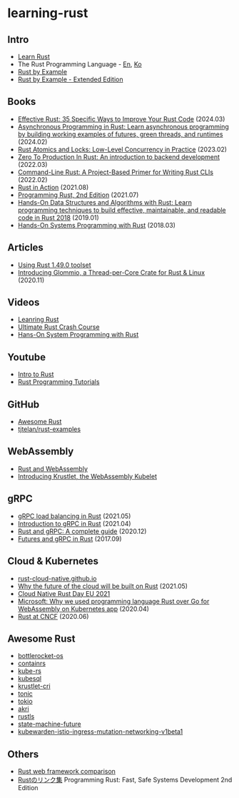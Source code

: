 # learning-rust

## Intro
- [Learn Rust](https://www.rust-lang.org/learn)
- The Rust Programming Language - [En](https://doc.rust-lang.org/book/), [Ko](https://rinthel.github.io/rust-lang-book-ko/)
- [Rust by Example](https://doc.rust-lang.org/rust-by-example/)
- [Rust by Example - Extended Edition](https://rust-by-example-ext.com/index.html)

## Books

- [Effective Rust: 35 Specific Ways to Improve Your Rust Code](https://a.co/d/5cxIPj4) (2024.03)
- [Asynchronous Programming in Rust: Learn asynchronous programming by building working examples of futures, green threads, and runtimes](https://a.co/d/biuB8XL) (2024.02)
- [Rust Atomics and Locks: Low-Level Concurrency in Practice](https://a.co/d/aH8s8rF) (2023.02)
- [Zero To Production In Rust: An introduction to backend development](https://a.co/d/1YRd0Bv) (2022.03)
- [Command-Line Rust: A Project-Based Primer for Writing Rust CLIs](https://a.co/d/06LfKHz) (2022.02)
- [Rust in Action](https://a.co/d/biuB8XL) (2021.08)
- [Programming Rust, 2nd Edition](https://learning.oreilly.com/library/view/programming-rust-2nd/9781492052586/) (2021.07)
- [Hands-On Data Structures and Algorithms with Rust: Learn programming techniques to build effective, maintainable, and readable code in Rust 2018](https://a.co/d/80qe0Hx) (2019.01)
- [Hands-On Systems Programming with Rust](https://learning.oreilly.com/library/view/hands-on-systems-programming/9781098109424/) (2018.03)

## Articles
- [Using Rust 1.49.0 toolset](https://access.redhat.com/documentation/en-us/red_hat_developer_tools/1/html/using_rust_1.49.0_toolset/index)
- [Introducing Glommio, a Thread-per-Core Crate for Rust & Linux](https://www.datadoghq.com/blog/engineering/introducing-glommio/) (2020.11)

## Videos
- [Leanring Rust](https://learning.oreilly.com/videos/learning-rust/9781788477918/)
- [Ultimate Rust Crash Course](https://learning.oreilly.com/videos/ultimate-rust-crash/9781800563902/)
- [Hans-On System Programming with Rust](https://learning.oreilly.com/videos/hands-on-systems-programming/9781838822132/)

## Youtube
- [Intro to Rust](https://www.youtube.com/playlist?list=PLJbE2Yu2zumDF6BX6_RdPisRVHgzV02NW)
- [Rust Programming Tutorials](https://www.youtube.com/watch?v=vOMJlQ5B-M0&list=PLVvjrrRCBy2JSHf9tGxGKJ-bYAN_uDCUL)

## GitHub
- [Awesome Rust](https://github.com/rust-unofficial/awesome-rust)
- [tjtelan/rust-examples](https://github.com/tjtelan/rust-examples)

## WebAssembly
- [Rust and WebAssembly](https://rustwasm.github.io/docs/book/)
- [Introducing Krustlet, the WebAssembly Kubelet](https://deislabs.io/posts/introducing-krustlet/)

## gRPC
- [gRPC load balancing in Rust](https://truelayer.com/blog/grpc-load-balancing-in-rust) (2021.05)
- [Introduction to gRPC in Rust](https://romankudryashov.com/blog/2021/04/grpc-rust/) (2021.04)
- [Rust and gRPC: A complete guide](https://blog.logrocket.com/rust-and-grpc-a-complete-guide/) (2020.12)
- [Futures and gRPC in Rust](https://pingcap.com/blog/2017-09-12-futuresandgrpc) (2017.09)

## Cloud & Kubernetes
- [rust-cloud-native.github.io](https://rust-cloud-native.github.io/)
- [Why the future of the cloud will be built on Rust](https://www.youtube.com/watch?v=BWL4889RKhU) (2021.05)
- [Cloud Native Rust Day EU 2021](https://www.youtube.com/playlist?list=PLj6h78yzYM2MKPAas7pxIvueTbwFqVRCX)
- [Microsoft: Why we used programming language Rust over Go for WebAssembly on Kubernetes app](https://www.zdnet.com/article/microsoft-why-we-used-programming-language-rust-over-go-for-webassembly-on-kubernetes-app/) (2020.04)
- [Rust at CNCF](https://www.cncf.io/blog/2020/06/22/rust-at-cncf/) (2020.06)

## Awesome Rust
- [bottlerocket-os](https://github.com/bottlerocket-os)
- [containrs](https://github.com/cri-o/containrs/)
- [kube-rs](https://github.com/clux/kube-rs)
- [kubesql](https://github.com/Dentrax/kubesql)
- [krustlet-cri](https://github.com/kflansburg/krustlet-cri)
- [tonic](https://github.com/hyperium/tonic)
- [tokio](https://github.com/tokio-rs/tokio)
- [akri](https://github.com/deislabs/akri)
- [rustls](https://github.com/ctz/rustls)
- [state-machine-future](https://github.com/fitzgen/state_machine_future)
- [kubewarden-istio-ingress-mutation-networking-v1beta1](https://github.com/darren-bell-nanthealth/kubewarden-istio-ingress-mutation-networking-v1beta1)

## Others
- [Rust web framework comparison](https://github.com/flosse/rust-web-framework-comparison)
- [Rustのリンク集](https://qiita.com/mosh/items/7e327dafbe53b72ad99d)
Programming Rust: Fast, Safe Systems Development 2nd Edition
